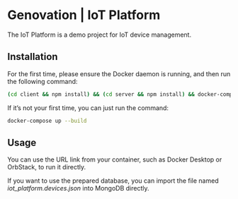 # Genovation | IoT Platform

The IoT Platform is a demo project for IoT device management.

## Installation

For the first time, please ensure the Docker daemon is running, and then run the following command:

```bash
(cd client && npm install) && (cd server && npm install) && docker-compose up --build
```

If it’s not your first time, you can just run the command:

```bash
docker-compose up --build
```

## Usage

You can use the URL link from your container, such as Docker Desktop or OrbStack, to run it directly.

If you want to use the prepared database, you can import the file named _iot_platform.devices.json_ into MongoDB directly.
